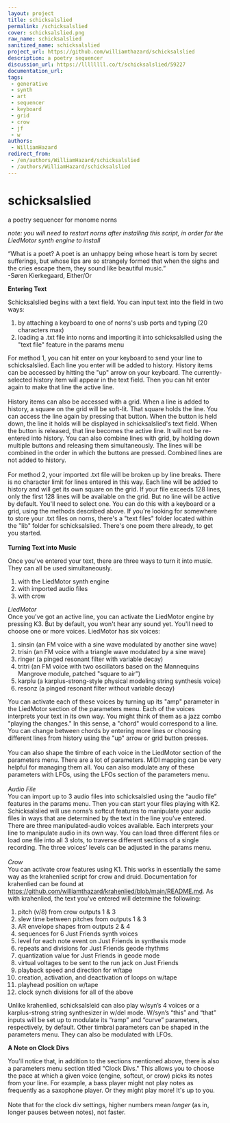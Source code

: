 ```yaml
---
layout: project
title: schicksalslied
permalink: /schicksalslied
cover: schicksalslied.png
raw_name: schicksalslied
sanitized_name: schicksalslied
project_url: https://github.com/williamthazard/schicksalslied
description: a poetry sequencer
discussion_url: https://llllllll.co/t/schicksalslied/59227
documentation_url: 
tags:
 - generative
 - synth
 - art
 - sequencer
 - keyboard
 - grid
 - crow
 - jf
 - w
authors:
 - WilliamHazard
redirect_from:
 - /en/authors/WilliamHazard/schicksalslied
 - /authors/WilliamHazard/schicksalslied
---
```

# schicksalslied
a poetry sequencer for monome norns

<i>note: you will need to restart norns after installing this script, in order for the LiedMotor synth engine to install</i>

“What is a poet? A poet is an unhappy being whose heart is torn by secret sufferings, but whose lips are so strangely formed that when the sighs and the cries escape them, they sound like beautiful music.”<br>
-Søren Kierkegaard, Either/Or

<b>Entering Text</b>

Schicksalslied begins with a text field. You can input text into the field in two ways:
1) by attaching a keyboard to one of norns's usb ports and typing (20 characters max)
2) loading a .txt file into norns and importing it into schicksalslied using the "text file" feature in the params menu

For method 1, you can hit enter on your keyboard to send your line to schicksalslied. Each line you enter will be added to history. History items can be accessed by hitting the "up" arrow on your keyboard. The currently-selected history item will appear in the text field. Then you can hit enter again to make that line the active line.<br>
<br>
History items can also be accessed with a grid. When a line is added to history, a square on the grid will be soft-lit. That square holds the line. You can access the line again by pressing that button. When the button is held down, the line it holds will be displayed in schicksalslied's text field. When the button is released, that line becomes the active line. It will not be re-entered into history. You can also combine lines with grid, by holding down multiple buttons and releasing them simultaneously. The lines will be combined in the order in which the buttons are pressed. Combined lines are not added to history.<br>
<br>
For method 2, your imported .txt file will be broken up by line breaks. There is no character limit for lines entered in this way. Each line will be added to history and will get its own square on the grid. If your file exceeds 128 lines, only the first 128 lines will be available on the grid. But no line will be active by default. You'll need to select one. You can do this with a keyboard or a grid, using the methods described above. If you're looking for somewhere to store your .txt files on norns, there's a "text files" folder located within the "lib" folder for schicksalslied. There's one poem there already, to get you started.<br>
<br>
<b>Turning Text into Music</b>

Once you've entered your text, there are three ways to turn it into music. They can all be used simultaneously.
1) with the LiedMotor synth engine
2) with imported audio files
3) with crow

<i>LiedMotor</i><br>
Once you've got an active line, you can activate the LiedMotor engine by pressing K3. But by default, you won't hear any sound yet. You'll need to choose one or more voices. LiedMotor has six voices:
1) sinsin (an FM voice with a sine wave modulated by another sine wave)
2) trisin (an FM voice with a triangle wave modulated by a sine wave)
3) ringer (a pinged resonant filter with variable decay)
4) tritri (an FM voice with two oscillators based on the Mannequins Mangrove module, patched "square to air")
5) karplu (a karplus-strong-style physical modeling string synthesis voice)
6) resonz (a pinged resonant filter without variable decay)

You can activate each of these voices by turning up its "amp" parameter in the LiedMotor section of the parameters menu. Each of the voices interprets your text in its own way. You might think of them as a jazz combo "playing the changes." In this sense, a "chord" would correspond to a line. You can change between chords by entering more lines or choosing different lines from history using the "up" arrow or grid button presses.<br>
<br>
You can also shape the timbre of each voice in the LiedMotor section of the parameters menu. There are a lot of parameters. MIDI mapping can be very helpful for managing them all. You can also modulate any of these parameters with LFOs, using the LFOs section of the parameters menu.<br>
<br>
<i>Audio File</i><br>
You can import up to 3 audio files into schicksalslied using the “audio file” features in the params menu. Then you can start your files playing with K2. Schicksalslied will use norns’s softcut features to manipulate your audio files in ways that are determined by the text in the line you’ve entered. There are three manipulated-audio voices available. Each interprets your line to manipulate audio in its own way. You can load three different files or load one file into all 3 slots, to traverse different sections of a single recording. The three voices’ levels can be adjusted in the params menu.<br>
<br>
<i>Crow</i><br>
You can activate crow features using K1. This works in essentially the same way as the krahenlied script for crow and druid. Documentation for krahenlied can be found at https://github.com/williamthazard/krahenlied/blob/main/README.md. As with krahenlied, the text you've entered will determine the following:
1) pitch (v/8) from crow outputs 1 & 3
2) slew time between pitches from outputs 1 & 3
3) AR envelope shapes from outputs 2 & 4
4) sequences for 6 Just Friends synth voices
5) level for each note event on Just Friends in synthesis mode
6) repeats and divisions for Just Friends geode rhythms
7) quantization value for Just Friends in geode mode
8) virtual voltages to be sent to the run jack on Just Friends
9) playback speed and direction for w/tape
10) creation, activation, and deactivation of loops on w/tape
11) playhead position on w/tape
12) clock synch divisions for all of the above

Unlike krahenlied, schicksalsleid can also play w/syn’s 4 voices or a karplus-strong string synthesizer in w/del mode. W/syn’s “this” and “that” inputs will be set up to modulate its “ramp” and “curve” parameters, respectively, by default. Other timbral parameters can be shaped in the parameters menu. They can also be modulated with LFOs.<br>

<b>A Note on Clock Divs</b>

You'll notice that, in addition to the sections mentioned above, there is also a parameters menu section titled "Clock Divs." This allows you to choose the pace at which a given voice (engine, softcut, or crow) picks its notes from your line. For example, a bass player might not play notes as frequently as a saxophone player. Or they might play more! It's up to you.<br>
<br>
Note that for the clock div settings, higher numbers mean <i>longer</i> (as in, longer pauses between notes), not faster.
